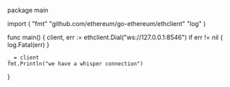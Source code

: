 package main

import (
	"fmt"
	"github.com/ethereum/go-ethereum/ethclient"
	"log"
)

func main() {
	client, err := ethclient.Dial("ws://127.0.0.1:8546")
	if err != nil {
		log.Fatal(err)
	}

	_ = client
	fmt.Println("we have a whisper connection")
}
